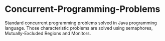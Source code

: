 # Concurrent-Programming-Problems

Standard concurrent programming problems solved in Java programming language.
Those characteristic problems are solved using semaphores, Mutually-Excluded Regions and Monitors.
